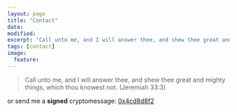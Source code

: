 ```yaml
---
layout: page
title: "Contact"
date: 
modified:
excerpt: "Call unto me, and I will answer thee, and shew thee great and mighty things, which thou knowest not (Jeremiah 33:3)"
tags: [contact]
image:
  feature:
---
```


>Call unto me, and I will answer thee, and shew thee great and mighty things, which thou knowest not. (Jeremiah 33:3)

<a href="http://twitter.com/amingilani" target="_blank"><i class="fa fa-twitter-square"></i></a>
<a href="http://facebook.com/aminshahgilani" target="_blank"><i class="fa fa-facebook-square"></i></a>
<a href="http://plus.google.com/+aminshahgilani" target="_blank"><i class="fa fa-google-plus-square"></i></a>
<a href="http://instagram.com/amingilani" target="_blank"><i class="fa fa-instagram"></i></a>
<a href="http://github.com/amingilani" target="_blank"><i class="fa fa-github"></i></a>

or send me a **signed** cryptomessage: [0x4cd8d8f2](https://encrypt.to/0x4cd8d8f2)
